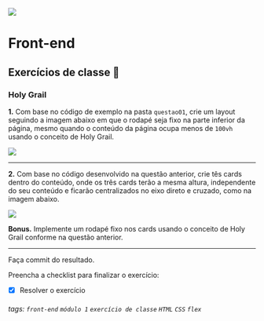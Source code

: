 ![](https://i.imgur.com/xG74tOh.png)

# Front-end

## Exercícios de classe 🏫

### Holy Grail

**1.** Com base no código de exemplo na pasta `questao01`, crie um layout seguindo a imagem abaixo em que o rodapé seja fixo na parte inferior da página, mesmo quando o conteúdo da página ocupa menos de `100vh` usando o conceito de Holy Grail.

![](https://i.imgur.com/KCaAT1t.png)

---

**2.** Com base no código desenvolvido na questão anterior, crie tês cards dentro do conteúdo, onde os três cards terão a mesma altura, independente do seu conteúdo e ficarão centralizados no eixo direto e cruzado, como na imagem abaixo.

![](https://i.imgur.com/XbECQFL.png)

**Bonus.** Implemente um rodapé fixo nos cards usando o conceito de Holy Grail conforme na questão anterior.

---

Faça commit do resultado.

Preencha a checklist para finalizar o exercício:

-   [x] Resolver o exercício

###### tags: `front-end` `módulo 1` `exercício de classe` `HTML` `CSS` `flex`
